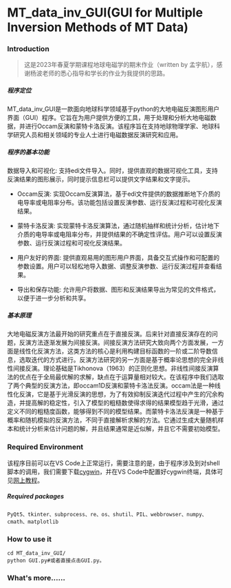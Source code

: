 #  MT_data_inv_GUI(GUI for Multiple Inversion Methods of MT Data)

### Introduction
> 这是2023年春夏学期课程地球电磁学的期末作业（written by 孟宇航），感谢杨波老师的悉心指导和学长的作业为我提供的思路。

##### 程序定位

MT_data_inv_GUI是一款面向地球科学领域基于python的大地电磁反演图形用户界面（GUI）程序。它旨在为用户提供方便的工具，用于处理和分析大地电磁数据，并进行Occam反演和蒙特卡洛反演。该程序旨在支持地球物理学家、地球科学研究人员和相关领域的专业人士进行电磁数据反演研究和应用。

##### 程序的基本功能

数据导入和可视化: 支持edi文件导入。同时，提供直观的数据可视化工具，支持反演结果的图形展示，同时提示信息栏可以提供文字结果和文字提示。

- Occam反演: 实现Occam反演算法，基于edi文件提供的数据推断地下介质的电导率或电阻率分布。该功能包括设置反演参数、运行反演过程和可视化反演结果。

- 蒙特卡洛反演: 实现蒙特卡洛反演算法，通过随机抽样和统计分析，估计地下介质的电导率或电阻率分布，并提供结果的不确定性评估。用户可以设置反演参数、运行反演过程和可视化反演结果。

- 用户友好的界面: 提供直观易用的图形用户界面，具备交互式操作和可配置的参数设置。用户可以轻松地导入数据、调整反演参数、运行反演过程并查看结果。

- 导出和保存功能: 允许用户将数据、图形和反演结果导出为常见的文件格式，以便于进一步分析和共享。

##### 基本原理

大地电磁反演方法最开始的研究重点在于直接反演。后来针对直接反演存在的问题，反演方法逐渐发展为间接反演。间接反演方法研究大致向两个方面发展，一方面是线性化反演方法，这类方法的核心是利用构建目标函数的一阶或二阶导数信息，选取迭代的方式进行。反演方法研究的另一方面是基于概率论思想的完全非线性间接反演。理论基础是Tikhonova（1963）的正则化思想。非线性间接反演算法的优点在于全局最优解的求解，缺点在于运算量相对较大。在该程序中我们选取了两个典型的反演方法，即occam1D反演和蒙特卡洛法反演。occam法是一种线性化反演，它是基于光滑反演的思想，为了有效抑制反演迭代过程中产生的冗余构造，并提高解的稳定性，引入了模型的粗糙数使得求得的结果模型趋于光滑，通过定义不同的粗糙度函数，能够得到不同的模型结果。而蒙特卡洛法反演是一种基于概率和随机模拟的反演方法，不同于直接解析求解的方法。它通过生成大量随机样本和统计分析来估计问题的解，并且结果通常是近似解，并且它不需要初始模型。

### Required Environment

 该程序目前可以在VS Code上正常运行，需要注意的是，由于程序涉及到对shell脚本的调用，我们需要下载[cygwin](https://cygwin.com/install.html)，并在VS Code中配置好cygwin终端，具体可见[网上教程](https://blog.csdn.net/yuliwen0418/article/details/121696691)。
 
##### Required packages

```shell
PyQt5、tkinter、subprocess、re、os、shutil、PIL、webbrowser、numpy、cmath、matplotlib
```

### How to use it

```shell
cd MT_data_inv_GUI/
python GUI.py#或者直接点击GUI.py。
```

### What's more......
